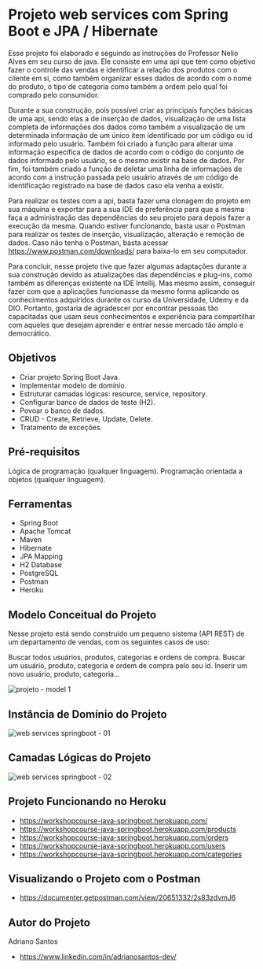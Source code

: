 # Projeto web services com Spring Boot e JPA / Hibernate

Esse projeto foi elaborado e seguindo as instruções do Professor Nelio Alves em seu curso de java. Ele consiste em uma api que tem como objetivo fazer o controle das vendas e identificar a relação dos produtos com o cliente em si, como também organizar esses dados de acordo com o nome do produto, o tipo de categoria como também a ordem pelo qual foi comprado pelo consumidor.

Durante a sua construção, pois possível criar as principais funções básicas de uma api, sendo elas a de inserção de dados, visualização de uma lista completa de informações dos dados como também a visualização de um determinada informação de um único item identificado por um código ou id informado pelo usuário. Também foi criado a função para alterar uma informação específica de dados de acordo com o código do conjunto de dados informado pelo usuário, se o mesmo existir na base de dados. Por fim, foi também criado a função de deletar uma linha de informações de acordo com a instrução passada pelo usuário através de um código de identificação registrado na base de dados caso ela venha a existir.

Para realizar os testes com a api, basta fazer uma clonagem do projeto em sua máquina e exportar para a sua IDE de preferência para que a mesma faça a administração das dependências do seu projeto para depois fazer a execução da mesma. Quando estiver funcionando, basta usar o Postman para realizar os testes de inserção, visualização, alteração e remoção de dados. Caso não tenha o Postman, basta acessar https://www.postman.com/downloads/ para baixa-lo em seu computador.

Para concluir, nesse projeto tive que fazer algumas adaptações durante a sua construção devido as atualizações das dependências e plug-ins, como também as diferenças existente na IDE Intellij. Mas mesmo assim, conseguir fazer com que a aplicações funcionasse da mesmo forma aplicando os conhecimentos adquiridos durante os curso da Universidade, Udemy e da DIO. Portanto, gostaria de agradescer por encontrar pessoas tão capacitadas que usam seus conhecimentos e experiência para compartilhar com aqueles que desejam aprender e entrar nesse mercado tão amplo e democrático.

## Objetivos

* Criar projeto Spring Boot Java.
* Implementar modelo de domínio.
* Estruturar camadas lógicas: resource, service, repository.
* Configurar banco de dados de teste (H2).
* Povoar o banco de dados.
* CRUD - Create, Retrieve, Update, Delete.
* Tratamento de exceções.

## Pré-requisitos

Lógica de programação (qualquer linguagem).
Programação orientada a objetos (qualquer linguagem).

## Ferramentas

* Spring Boot
* Apache Tomcat
* Maven
* Hibernate
* JPA Mapping
* H2 Database
* PostgreSQL
* Postman
* Heroku

## Modelo Conceitual do Projeto

Nesse projeto está sendo construido um pequeno sistema (API REST) de um departamento de vendas, com os seguintes casos de uso:

Buscar todos usuários, produtos, categorias e ordens de compra.
Buscar um usuário, produto, categoria e ordem de compra pelo seu id.
Inserir um novo usuário, produto, categoria...

![projeto - model 1](https://user-images.githubusercontent.com/17755195/191788487-d898cc8b-2d7f-4991-a87c-7e8fd9ce86d1.png)

## Instância de Domínio do Projeto

![web services springboot - 01](https://user-images.githubusercontent.com/17755195/194159496-389280d4-a430-439b-9891-1551a4408862.png)

## Camadas Lógicas do Projeto

![web services springboot - 02](https://user-images.githubusercontent.com/17755195/194160003-a00426c7-8b78-4061-91e7-784ba16e02e2.png)

## Projeto Funcionando no Heroku

* https://workshopcourse-java-springboot.herokuapp.com/
* https://workshopcourse-java-springboot.herokuapp.com/products
* https://workshopcourse-java-springboot.herokuapp.com/orders
* https://workshopcourse-java-springboot.herokuapp.com/users
* https://workshopcourse-java-springboot.herokuapp.com/categories

## Visualizando o Projeto com o Postman

* https://documenter.getpostman.com/view/20651332/2s83zdvmJ6

## Autor do Projeto

Adriano Santos

* https://www.linkedin.com/in/adrianosantos-dev/
